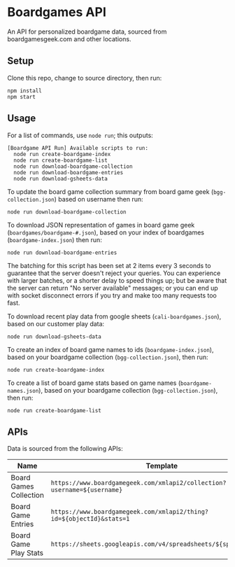 # Boardgames API

An API for personalized boardgame data, sourced from boardgamesgeek.com and other locations.

## Setup

Clone this repo, change to source directory, then run:
```
npm install
npm start
```

## Usage

For a list of commands, use `node run`; this outputs:
```
[Boardgame API Run] Available scripts to run:
  node run create-boardgame-index
  node run create-boardgame-list
  node run download-boardgame-collection
  node run download-boardgame-entries
  node run download-gsheets-data
```

To update the board game collection summary from board game geek (`bgg-collection.json`) based on username then run:

```
node run download-boardgame-collection
```

To download JSON representation of games in board game geek (`boardgames/boardgame-#.json`), based on your index of boardgames (`boardgame-index.json`) then run:

```
node run download-boardgame-entries
```

The batching for this script has been set at 2 items every 3 seconds to guarantee that the server doesn't reject your queries. You can experience with larger batches, or a shorter delay to speed things up; but be aware that the server can return "No server available" messages; or you can end up with socket disconnect errors if you try and make too many requests too fast.

To download recent play data from google sheets (`cali-boardgames.json`), based on our customer play data:

```
node run download-gsheets-data
```

To create an index of board game names to ids (`boardgame-index.json`), based on your boardgame collection (`bgg-collection.json`), then run:

```
node run create-boardgame-index
```

To create a list of board game stats based on game names (`boardgame-names.json`), based on your boardgame collection (`bgg-collection.json`), then run:

```
node run create-boardgame-list
```

## APIs
Data is sourced from the following APIs:

| Name                   | Template                                                                |
| ---------------------- | ----------------------------------------------------------------------- |
| Board Games Collection | `https://www.boardgamegeek.com/xmlapi2/collection?username=${username}` |
| Board Game Entries     | `https://www.boardgamegeek.com/xmlapi2/thing?id=${objectId}&stats=1`    |
| Board Game Play Stats  | `https://sheets.googleapis.com/v4/spreadsheets/${spreadsheetId}`        |
